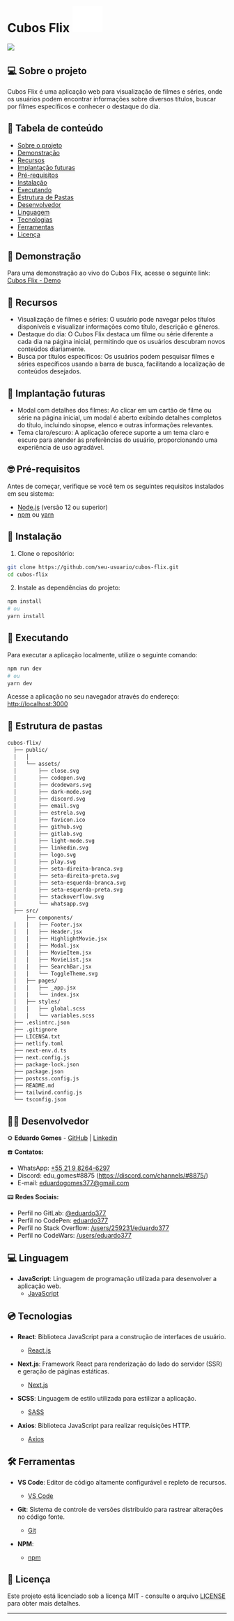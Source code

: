 # Cubos Flix ![Cubo Flix Logo](./public/assets/logo.svg)

<img src="http://img.shields.io/static/v1?label=STATUS&message=EM%20DESENVOLVIMENTO&color=RED&style=for-the-badge"/>

## 💻 Sobre o projeto

Cubos Flix é uma aplicação web para visualização de filmes e séries, onde os usuários podem encontrar informações sobre diversos títulos, buscar por filmes específicos e conhecer o destaque do dia.

 <!-- Além disso, a aplicação possui suporte para tema claro e escuro, proporcionando uma experiência personalizada ao usuário. -->

## 🎯 Tabela de conteúdo

   * [Sobre o projeto](#-sobre-o-projeto)
   * [Demonstração](#-demonstração)
   * [Recursos](#-recursos)
   * [Implantação futuras](#-implantação-futuras)
   * [Pré-requisitos](#-pré-requisitos)
   * [Instalação](#-instalação)
   * [Executando](#-executando)
   * [Estrutura de Pastas](#-estrutura-de-pastas)
   * [Desenvolvedor](#-desenvolvedor)
   * [Linguagem](#-linguagem)
   * [Tecnologias](#-tecnologias)
   * [Ferramentas](#-ferramentas)
   * [Licença](#-licença)

## 🚀 Demonstração

Para uma demonstração ao vivo do Cubos Flix, acesse o seguinte link: [Cubos Flix - Demo](https://cubos.netlify.app/)

## 🕋 Recursos

- Visualização de filmes e séries: O usuário pode navegar pelos títulos disponíveis e visualizar informações como título, descrição e gêneros.
- Destaque do dia: O Cubos Flix destaca um filme ou série diferente a cada dia na página inicial, permitindo que os usuários descubram novos conteúdos diariamente.
- Busca por títulos específicos: Os usuários podem pesquisar filmes e séries específicos usando a barra de busca, facilitando a localização de conteúdos desejados.

## 🤞 Implantação futuras

- Modal com detalhes dos filmes: Ao clicar em um cartão de filme ou série na página inicial, um modal é aberto exibindo detalhes completos do título, incluindo sinopse, elenco e outras informações relevantes.
- Tema claro/escuro: A aplicação oferece suporte a um tema claro e escuro para atender às preferências do usuário, proporcionando uma experiência de uso agradável.

## 🤓 Pré-requisitos

Antes de começar, verifique se você tem os seguintes requisitos instalados em seu sistema:

- [Node.js](https://nodejs.org/en) (versão 12 ou superior)
- [npm](https://www.npmjs.com/) ou [yarn](https://yarnpkg.com/)

## 🧠 Instalação

1. Clone o repositório:

```bash
git clone https://github.com/seu-usuario/cubos-flix.git
cd cubos-flix
```

2. Instale as dependências do projeto:

```bash
npm install
# ou
yarn install
```

## 🙌 Executando

Para executar a aplicação localmente, utilize o seguinte comando:

```bash
npm run dev
# ou
yarn dev
```

Acesse a aplicação no seu navegador através do endereço: [http://localhost:3000](http://localhost:3000)

## 📁 Estrutura de pastas

```
cubos-flix/
  ├── public/
  │   │
  │   └── assets/
  │       ├── close.svg
  │       ├── codepen.svg
  │       ├── dcodewars.svg
  │       ├── dark-mode.svg
  │       ├── discord.svg
  │       ├── email.svg
  │       ├── estrela.svg
  │       ├── favicon.ico
  │       ├── github.svg
  │       ├── gitlab.svg
  │       ├── light-mode.svg
  │       ├── linkedin.svg
  │       ├── logo.svg
  │       ├── play.svg
  │       ├── seta-direita-branca.svg
  │       ├── seta-direita-preta.svg
  │       ├── seta-esquerda-branca.svg
  │       ├── seta-esquerda-preta.svg
  │       ├── stackoverflow.svg
  │       └── whatsapp.svg
  ├── src/
      ├── components/
  │   │   ├── Footer.jsx
  │   │   ├── Header.jsx
  │   │   ├── HighlightMovie.jsx
  │   │   ├── Modal.jsx
  │   │   ├── MovieItem.jsx
  │   │   ├── MovieList.jsx
  │   │   ├── SearchBar.jsx
  │   │   └── ToggleTheme.svg
  │   ├── pages/
  │   │   ├── _app.jsx
  │   │   └── index.jsx
  │   ├── styles/
  │   │   ├── global.scss
  │   │   └── variables.scss
  ├── .eslintrc.json
  ├── .gitignore
  ├── LICENSA.txt
  ├── netlify.toml
  ├── next-env.d.ts
  ├── next.config.js
  ├── package-lock.json
  ├── package.json
  ├── postcss.config.js
  ├── README.md
  ├── tailwind.config.js
  └── tsconfig.json
```
## 👨‍💻 Desenvolvedor

⚙️ **Eduardo Gomes** - [GitHub](https://github.com/Eduardo377) | [Linkedin](https://www.linkedin.com/in/eduardogomes377/)

☎️ **Contatos:**
- WhatsApp: [+55 21 9 8264-6297](https://api.whatsapp.com/send?phone=5521982646297)
- Discord: edu_gomes#8875 (https://discord.com/channels/#8875/)
- E-mail: eduardogomes377@gmail.com

📟 **Redes Sociais:**
- Perfil no GitLab: [@eduardo377](https://gitlab.com/eduardo377)
- Perfil no CodePen: [eduardo377](https://codepen.io/eduardo377)
- Perfil no Stack Overflow: [/users/259231/eduardo377](https://pt.stackoverflow.com/users/259231/eduardo377)
- Perfil no CodeWars: [/users/eduardo377](https://www.codewars.com/users/eduardo377)

## 💻 Linguagem

- **JavaScript**: Linguagem de programação utilizada para desenvolver a aplicação web.
  - [JavaScript](https://www.ecma-international.org/)
## 💿 Tecnologias

- **React**: Biblioteca JavaScript para a construção de interfaces de usuário.
  - [React.js](https://reactjs.org/)

- **Next.js**: Framework React para renderização do lado do servidor (SSR) e geração de páginas estáticas.
  - [Next.js](https://nextjs.org/)

- **SCSS**: Linguagem de estilo utilizada para estilizar a aplicação.
  - [SASS](https://sass-lang.com/)

- **Axios**: Biblioteca JavaScript para realizar requisições HTTP.
  - [Axios](https://axios-http.com/)

## 🛠 Ferramentas

- **VS Code**: Editor de código altamente configurável e repleto de recursos.
  - [VS Code](https://code.visualstudio.com/)

- **Git**: Sistema de controle de versões distribuído para rastrear alterações no código fonte.
  - [Git](https://git-scm.com/)

- **NPM**:
  - [npm](https://www.npmjs.com/)

## 🧾 Licença

Este projeto está licenciado sob a licença MIT - consulte o arquivo [LICENSE](LICENSE) para obter mais detalhes.

---